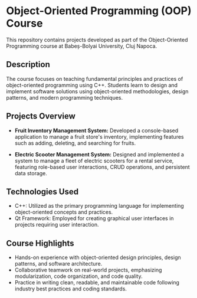 # Object-Oriented Programming (OOP) Course

This repository contains projects developed as part of the Object-Oriented Programming course at Babeș-Bolyai University, Cluj Napoca.

## Description

The course focuses on teaching fundamental principles and practices of object-oriented programming using C++. Students learn to design and implement software solutions using object-oriented methodologies, design patterns, and modern programming techniques.

## Projects Overview

- **Fruit Inventory Management System:** Developed a console-based application to manage a fruit store's inventory, implementing features such as adding, deleting, and searching for fruits.

- **Electric Scooter Management System:** Designed and implemented a system to manage a fleet of electric scooters for a rental service, featuring role-based user interactions, CRUD operations, and persistent data storage.

## Technologies Used

- C++: Utilized as the primary programming language for implementing object-oriented concepts and practices.
- Qt Framework: Employed for creating graphical user interfaces in projects requiring user interaction.

## Course Highlights

- Hands-on experience with object-oriented design principles, design patterns, and software architecture.
- Collaborative teamwork on real-world projects, emphasizing modularization, code organization, and code quality.
- Practice in writing clean, readable, and maintainable code following industry best practices and coding standards.
